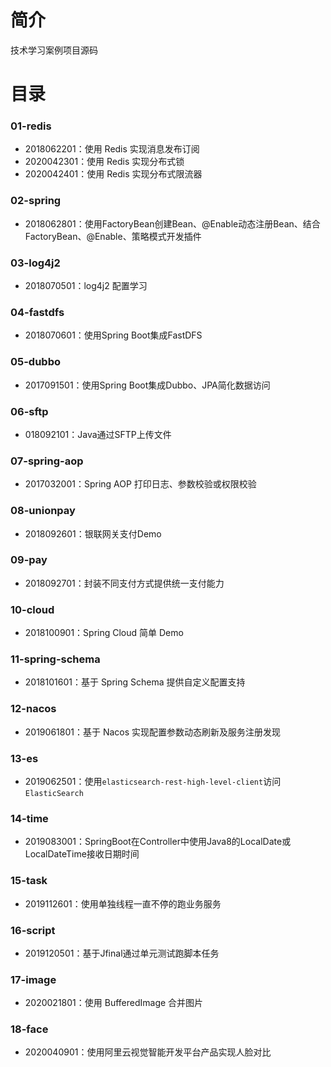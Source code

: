 # 简介 

技术学习案例项目源码

# 目录 

### 01-redis<br>

* 2018062201：使用 Redis 实现消息发布订阅
* 2020042301：使用 Redis 实现分布式锁
* 2020042401：使用 Redis 实现分布式限流器

### 02-spring<br>

* 2018062801：使用FactoryBean创建Bean、@Enable动态注册Bean、结合FactoryBean、@Enable、策略模式开发插件

### 03-log4j2<br>

* 2018070501：log4j2 配置学习

### 04-fastdfs<br>

* 2018070601：使用Spring Boot集成FastDFS

### 05-dubbo<br>

* 2017091501：使用Spring Boot集成Dubbo、JPA简化数据访问

### 06-sftp<br>

* 018092101：Java通过SFTP上传文件

### 07-spring-aop<br>

* 2017032001：Spring AOP 打印日志、参数校验或权限校验

### 08-unionpay<br>

* 2018092601：银联网关支付Demo

### 09-pay<br>

* 2018092701：封装不同支付方式提供统一支付能力

### 10-cloud<br>

* 2018100901：Spring Cloud 简单 Demo

### 11-spring-schema<br>

* 2018101601：基于 Spring Schema 提供自定义配置支持

### 12-nacos

* 2019061801：基于 Nacos 实现配置参数动态刷新及服务注册发现

### 13-es

* 2019062501：使用`elasticsearch-rest-high-level-client`访问`ElasticSearch`

### 14-time

* 2019083001：SpringBoot在Controller中使用Java8的LocalDate或LocalDateTime接收日期时间

### 15-task

* 2019112601：使用单独线程一直不停的跑业务服务

### 16-script

* 2019120501：基于Jfinal通过单元测试跑脚本任务

### 17-image

* 2020021801：使用 BufferedImage 合并图片

### 18-face

* 2020040901：使用阿里云视觉智能开发平台产品实现人脸对比
